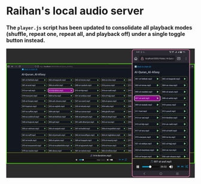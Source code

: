 # Raihan's local audio server

**The `player.js` script has been updated to consolidate all playback modes (shuffle, repeat one, repeat all, and playback off) under a single toggle button instead.**

![Tangkap Layar](desktop-and-mobile-view.jpg)
